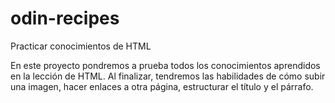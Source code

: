 # odin-recipes
Practicar conocimientos de HTML

En este proyecto pondremos a prueba todos los conocimientos aprendidos en la lección
de HTML. Al finalizar, tendremos las habilidades de cómo subir una imagen, hacer 
enlaces a otra página, estructurar el título y el párrafo.